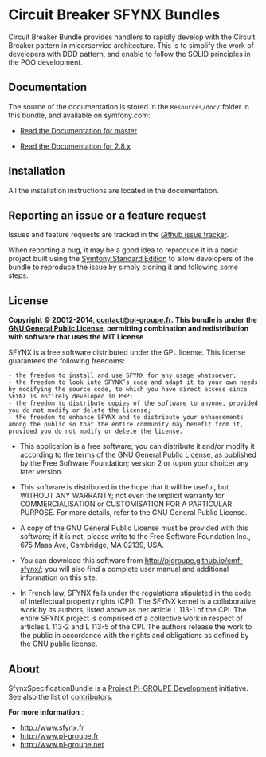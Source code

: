 ﻿Circuit Breaker SFYNX Bundles
=====================

Circuit Breaker Bundle provides handlers to rapidly develop with the Circuit Breaker pattern in micorservice architecture.
This is to simplify the work of developers with DDD pattern, and enable to follow the SOLID principles in the POO development.

Documentation
-------------
 
The source of the documentation is stored in the `Resources/doc/` folder
in this bundle, and available on symfony.com:

* [Read the Documentation for master](https://github.com/pigroupe/SfynxCircuitBreakerBundle/blob/master/Resources/doc/index.rst)

* [Read the Documentation for 2.8.x](https://github.com/pigroupe/SfynxCircuitBreakerBundle/blob/2.8/Resources/doc/index.rst)

Installation
------------

All the installation instructions are located in the documentation.

Reporting an issue or a feature request
---------------------------------------

Issues and feature requests are tracked in the [Github issue tracker](https://github.com/pigroupe/SfynxCircuitBreakerBundle/issues).

When reporting a bug, it may be a good idea to reproduce it in a basic project
built using the [Symfony Standard Edition](https://github.com/symfony/symfony-standard)
to allow developers of the bundle to reproduce the issue by simply cloning it
and following some steps.

License
-------

**Copyright © 20012-2014, contact@pi-groupe.fr.**
**This bundle is under the [GNU General Public License](https://github.com/pigroupe/SfynxCircuitBreakerBundle/blob/master/LICENSE), permitting combination and redistribution with software that uses the MIT License**

SFYNX is a free software distributed under the GPL license. This license guarantees the following freedoms:

```
- the freedom to install and use SFYNX for any usage whatsoever;
- the freedom to look into SFYNX’s code and adapt it to your own needs by modifying the source code, to which you have direct access since SFYNX is entirely developed in PHP;
- the freedom to distribute copies of the software to anyone, provided you do not modify or delete the license;
- the freedom to enhance SFYNX and to distribute your enhancements among the public so that the entire community may benefit from it, provided you do not modify or delete the license.
```

- This application is a free software; you can distribute it and/or modify it according to the terms of the GNU General Public License, as published by the Free Software Foundation; version 2 or (upon your choice) any later version.

- This software is distributed in the hope that it will be useful, but WITHOUT ANY WARRANTY; not even the implicit warranty for COMMERCIALISATION or CUSTOMISATION FOR A PARTICULAR PURPOSE. For more details, refer to the GNU General Public License.

- A copy of the GNU General Public License must be provided with this software; if it is not, please write to the Free Software Foundation Inc., 675 Mass Ave, Cambridge, MA 02139, USA.

- You can download this software from http://pigroupe.github.io/cmf-sfynx/; you will also find a complete user manual and additional information on this site.

- In French law, SFYNX falls under the regulations stipulated in the code of intellectual property rights (CPI). The SFYNX kernel is a collaborative work by its authors, listed above as per article L 113-1 of the CPI. The entire SFYNX project is comprised of a collective work in respect of articles L 113-2 and L 113-5 of the CPI. The authors release the work to the public in accordance with the rights and obligations as defined by the GNU public license.

About
-----

SfynxSpecificationBundle is a [Project PI-GROUPE Development](https://github.com/pigroupe) initiative.
See also the list of [contributors](https://github.com/orgs/pigroupe/people).

**For more information** : 
* http://www.sfynx.fr
* http://www.pi-groupe.fr
* http://www.pi-groupe.net
